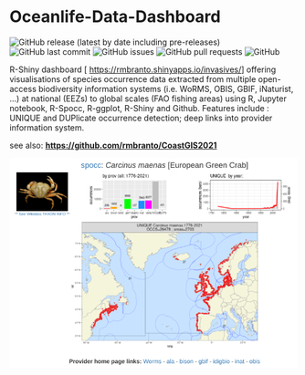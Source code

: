 # Oceanlife-Data-Dashboard

![GitHub release (latest by date including pre-releases)](https://img.shields.io/github/v/release/rmbranto/Oceanlife-Data-Dashboard?include_prereleases)
![GitHub last commit](https://img.shields.io/github/last-commit/rmbranto/Oceanlife-Data-Dashboard)
![GitHub issues](https://img.shields.io/github/issues-raw/rmbranto/Oceanlife-Data-Dashboard)
![GitHub pull requests](https://img.shields.io/github/issues-pr/rmbranto/Oceanlife-Data-Dashboard)
![GitHub](https://img.shields.io/github/license/rmbranto/Oceanlife-Data-Dashboard)


R-Shiny dashboard [ <a href="https://rmbranto.shinyapps.io/invasives/">https://rmbranto.shinyapps.io/invasives/</a>] offering visualisations of species occurrence data extracted from multiple open-access biodiversity information systems (i.e. WoRMS, OBIS, GBIF, iNaturist, ...) at national (EEZs) to global scales (FAO fishing areas) using R, Jupyter notebook, R-Spocc, R-ggplot, R-Shiny and Github. Features include : UNIQUE and DUPlicate occurrence detection; deep links into provider information system.

see also: <strong><a href="https://github.com/rmbranto/CoastGIS2021">https://github.com/rmbranto/CoastGIS2021</a></strong>

![Random PNG](https://github.com/rmbranto/Oceanlife-Data-Dashboard/blob/main/assets/images/screenshot-1.png)

